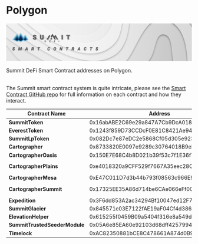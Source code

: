 # Polygon

![](<../.gitbook/assets/Smart Contracts Masthead.jpg>)

Summit DeFi Smart Contract addresses on Polygon.

\
The Summit smart contract system is quite intricate, please see the [Smart Contract GitHub repo](https://github.com/summit-defi/summit-contracts-v2) for full information on each contract and how they interact.

| Contract Name                 | Address                                    | Ftmscan                                                                                                  |
| ----------------------------- | ------------------------------------------ | -------------------------------------------------------------------------------------------------------- |
| **SummitToken**               | 0x16abABE2C69e29a847A7Cb9DcA01866c9ceFB9bf | 🔗 [SummitToken](https://polygonscan.com/address/0x16abABE2C69e29a847A7Cb9DcA01866c9ceFB9bf#code)        |
| **EverestToken**              | 0x1243f859D73CCDcF0E81C8421Ae94F3e9F777B6C | 🔗 [EverestToken](https://polygonscan.com/address/0x1243f859D73CCDcF0E81C8421Ae94F3e9F777B6C#code)       |
| **SummitLpToken**             | 0x082Dc7e87eDC2e5868Cf05d305e923Bfd8984341 | 🔗 [SummitLpToken](https://polygonscan.com/address/0x082Dc7e87eDC2e5868Cf05d305e923Bfd8984341#code)      |
| **Cartographer**              | 0x8733820E0097e9289c30764018B9eE5d47E8332B | 🔗 [Cartographer](https://polygonscan.com/address/0x8733820E0097e9289c30764018B9eE5d47E8332B#code)       |
| **CartographerOasis**         | 0x150E7E68C4b8D021b39f53c7f1E36f74CFeb6A10 | 🔗 [CartographerOasis](https://polygonscan.com/address/0x150E7E68C4b8D021b39f53c7f1E36f74CFeb6A10#code)  |
| **CartographerPlains**        | 0xe4018320a9CFF529f7667A35eec28C3e0d9f3CB8 | 🔗 [CartographerPlains](https://polygonscan.com/address/0xe4018320a9CFF529f7667A35eec28C3e0d9f3CB8#code) |
| **CartographerMesa**          | 0xE47C011D7d3b44b793f08563c966E9de38F5102c | 🔗 [CartographerMesa](https://polygonscan.com/address/0xE47C011D7d3b44b793f08563c966E9de38F5102c#code)   |
| **CartographerSummit**        | 0x17325EE35A86d714be6CAe066eFf005db1cED542 | 🔗 [CartographerSummit](https://polygonscan.com/address/0x17325EE35A86d714be6CAe066eFf005db1cED542#code) |
| **Expedition**                | 0x3F6dd853A2ac34294Bf10047ed12F795ab8Aee06 | 🔗 [Expedition](https://polygonscan.com/address/0x3F6dd853A2ac34294Bf10047ed12F795ab8Aee06#code)         |
| **SummitGlacier**             | 0x845571c03E7122fAE19aF04Cf4d3868F2b103926 | 🔗 [SummitGlacier](https://polygonscan.com/address/0x845571c03E7122fAE19aF04Cf4d3868F2b103926#code)      |
| **ElevationHelper**           | 0x615255f0459B09a5404f316e8a549dd17eD11929 | 🔗 [ElevationHelper](https://polygonscan.com/address/0x615255f0459B09a5404f316e8a549dd17eD11929#code)    |
| **SummitTrustedSeederModule** | 0x05A6e85EA60e92103d68dff4257994e99D4dc3F0 | 🔗 [ElevationHelper](https://polygonscan.com/address/0x05A6e85EA60e92103d68dff4257994e99D4dc3F0#code)    |
| **Timelock**                  | 0xAC82350881bCE8C478661A874d0B9164461b52Ec | 🔗 [Timelock](https://polygonscan.com/address/0xAC82350881bCE8C478661A874d0B9164461b52Ec#code)           |
